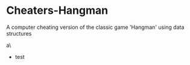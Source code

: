 # Cheaters-Hangman
A computer cheating version of the classic game 'Hangman' using data structures

a\
- test
